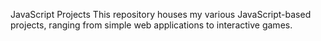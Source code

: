 JavaScript Projects
This repository houses my various JavaScript-based projects, ranging from simple web applications to interactive games.

